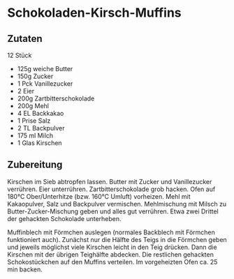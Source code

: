 # Schokoladen-Kirsch-Muffins

## Zutaten

12 Stück

- 125g weiche Butter
- 150g Zucker
- 1 Pck Vanillezucker
- 2 Eier
- 200g Zartbitterschokolade
- 200g Mehl
- 4 EL Backkakao
- 1 Prise Salz
- 2 TL Backpulver
- 175 ml Milch
- 1 Glas Kirschen

## Zubereitung

Kirschen im Sieb abtropfen lassen.
Butter mit Zucker und Vanillezucker verrühren.
Eier unterrühren.
Zartbitterschokolade grob hacken.
Ofen auf 180°C Ober/Unterhitze (bzw. 160°C Umluft) vorheizen.
Mehl mit Kakaopulver, Salz und Backpulver vermischen. 
Mehlmischung mit Milsch zu Butter-Zucker-Mischung geben und alles gut verrühren.
Etwa zwei Drittel der gehackten Schokolade unterheben.

Muffinblech mit Förmchen auslegen (normales Backblech mit Förmchen funktioniert auch).
Zunächst nur die Hälfte des Teigs in die Förmchen geben und jeweils möglichst viele Kirschen leicht in den Teig drücken.
Dann die Kirschen mit der übrigen Teighälfte abdecken.
Die restlichen gehackten Schokostückchen auf den Muffins verteilen.
Im vorgeheizten Ofen ca. 25 min backen.